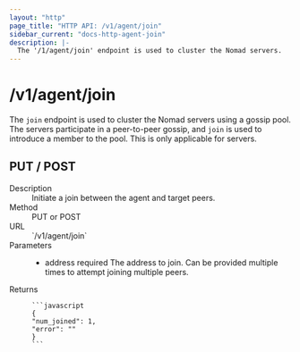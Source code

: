 ```yaml
---
layout: "http"
page_title: "HTTP API: /v1/agent/join"
sidebar_current: "docs-http-agent-join"
description: |-
  The '/1/agent/join' endpoint is used to cluster the Nomad servers.
---
```


# /v1/agent/join

The `join` endpoint is used to cluster the Nomad servers using a gossip pool.
The servers participate in a peer-to-peer gossip, and `join` is used to introduce
a member to the pool. This is only applicable for servers.

## PUT / POST

<dl>
  <dt>Description</dt>
  <dd>
    Initiate a join between the agent and target peers.
  </dd>

  <dt>Method</dt>
  <dd>PUT or POST</dd>

  <dt>URL</dt>
  <dd>`/v1/agent/join`</dd>

  <dt>Parameters</dt>
  <dd>
    <ul>
      <li>
        <span class="param">address</span>
        <span class="param-flags">required</span>
        The address to join. Can be provided multiple times
        to attempt joining multiple peers.
      </li>
    </ul>
  </dd>

  <dt>Returns</dt>
  <dd>

    ```javascript
    {
    "num_joined": 1,
    "error": ""
    }
    ```

  </dd>
</dl>

